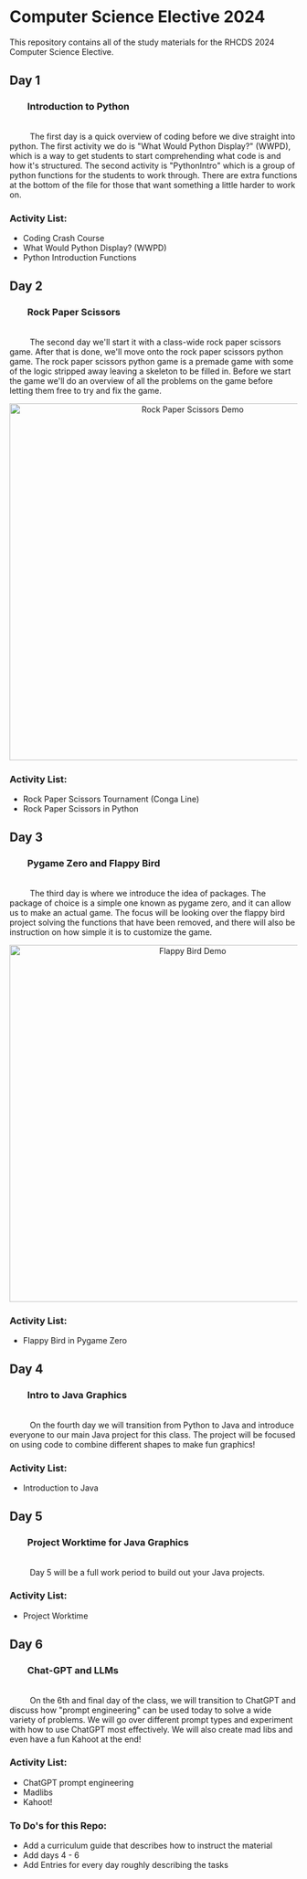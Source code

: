 # Computer Science Elective 2024
This repository contains all of the study materials for the RHCDS 2024 Computer Science Elective.

## Day 1
### &nbsp;&nbsp;&nbsp;&nbsp;&nbsp;&nbsp;&nbsp;&nbsp;Introduction to Python

<br>&nbsp;&nbsp;&nbsp;&nbsp;&nbsp;&nbsp;&nbsp;&nbsp; The first day is a quick overview of coding before we dive straight into python.  The first activity we do is "What Would Python Display?" (WWPD), which is a way to get students to start comprehending what code is and how it's structured.  The second activity is "PythonIntro" which is a group of python functions for the students to work through.  There are extra functions at the bottom of the file for those that want something a little harder to work on.

### Activity List:
- Coding Crash Course
- What Would Python Display? (WWPD)
- Python Introduction Functions

## Day 2
### &nbsp;&nbsp;&nbsp;&nbsp;&nbsp;&nbsp;&nbsp;&nbsp;Rock Paper Scissors

<br>&nbsp;&nbsp;&nbsp;&nbsp;&nbsp;&nbsp;&nbsp;&nbsp; The second day we'll start it with a class-wide rock paper scissors game.  After that is done, we'll move onto the rock paper scissors python game.  The rock paper scissors python game is a premade game with some of the logic stripped away leaving a skeleton to be filled in.  Before we start the game we'll do an overview of all the problems on the game before letting them free to try and fix the game.

<p align="center">
  <img src="./Screenshots/rps_demo.gif" alt="Rock Paper Scissors Demo" width="625">
</p>

### Activity List:
- Rock Paper Scissors Tournament (Conga Line)
- Rock Paper Scissors in Python

## Day 3
### &nbsp;&nbsp;&nbsp;&nbsp;&nbsp;&nbsp;&nbsp;&nbsp;Pygame Zero and Flappy Bird

<br>&nbsp;&nbsp;&nbsp;&nbsp;&nbsp;&nbsp;&nbsp;&nbsp; The third day is where we introduce the idea of packages.  The package of choice is a simple one known as pygame zero, and it can allow us to make an actual game.  The focus will be looking over the flappy bird project solving the functions that have been removed, and there will also be instruction on how simple it is to customize the game.

<p align="center">
  <img src="./Screenshots/flappy_bird_demo.gif" alt="Flappy Bird Demo" width="625">
</p>


### Activity List:
- Flappy Bird in Pygame Zero

## Day 4
### &nbsp;&nbsp;&nbsp;&nbsp;&nbsp;&nbsp;&nbsp;&nbsp;Intro to Java Graphics

<br>&nbsp;&nbsp;&nbsp;&nbsp;&nbsp;&nbsp;&nbsp;&nbsp; On the fourth day we will transition from Python to Java and introduce everyone to our main Java project for this class. The project will be focused on using code to combine different shapes to make fun graphics!



### Activity List:
- Introduction to Java

## Day 5
### &nbsp;&nbsp;&nbsp;&nbsp;&nbsp;&nbsp;&nbsp;&nbsp;Project Worktime for Java Graphics

<br>&nbsp;&nbsp;&nbsp;&nbsp;&nbsp;&nbsp;&nbsp;&nbsp; Day 5 will be a full work period to build out your Java projects.

### Activity List:
- Project Worktime

## Day 6
### &nbsp;&nbsp;&nbsp;&nbsp;&nbsp;&nbsp;&nbsp;&nbsp;Chat-GPT and LLMs

<br>&nbsp;&nbsp;&nbsp;&nbsp;&nbsp;&nbsp;&nbsp;&nbsp; On the 6th and final day of the class, we will transition to ChatGPT and discuss how "prompt engineering" can be used today to solve a wide variety of problems. We will go over different prompt types and experiment with how to use ChatGPT most effectively. We will also create mad libs and even have a fun Kahoot at the end!

### Activity List:
- ChatGPT prompt engineering
- Madlibs
- Kahoot!

### To Do's for this Repo:
- Add a curriculum guide that describes how to instruct the material
- Add days 4 - 6
- Add Entries for every day roughly describing the tasks
